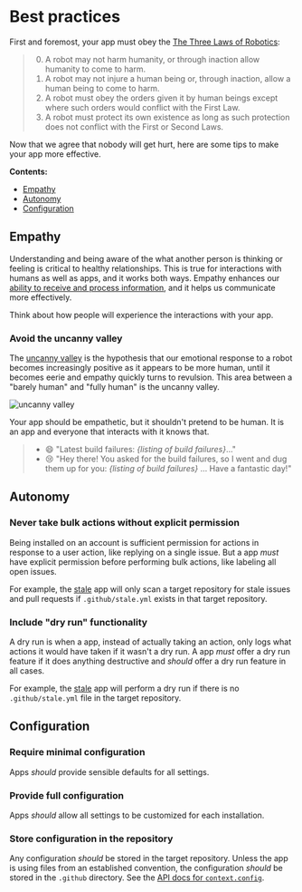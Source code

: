 # Best practices

First and foremost, your app must obey the [The Three Laws of Robotics](https://en.wikipedia.org/wiki/Three_Laws_of_Robotics):

> 0. A robot may not harm humanity, or through inaction allow humanity to come to harm.
> 1. A robot may not injure a human being or, through inaction, allow a human being to come to harm.
> 2. A robot must obey the orders given it by human beings except where such orders would conflict with the First Law.
> 3. A robot must protect its own existence as long as such protection does not conflict with the First or Second Laws.

Now that we agree that nobody will get hurt, here are some tips to make your app more effective.

**Contents:**

- [Empathy](#empathy)
- [Autonomy](#autonomy)
- [Configuration](#configuration)

## Empathy

Understanding and being aware of the what another person is thinking or feeling is critical to healthy relationships. This is true for interactions with humans as well as apps, and it works both ways. Empathy enhances our [ability to receive and process information](http://5a5f89b8e10a225a44ac-ccbed124c38c4f7a3066210c073e7d55.r9.cf1.rackcdn.com/files/pdfs/news/Empathy_on_the_Edge.pdf), and it helps us communicate more effectively.

Think about how people will experience the interactions with your app.

### Avoid the uncanny valley

The [uncanny valley](https://en.wikipedia.org/wiki/Uncanny_valley) is the hypothesis that our emotional response to a robot becomes increasingly positive as it appears to be more human, until it becomes eerie and empathy quickly turns to revulsion. This area between a "barely human" and "fully human" is the uncanny valley.

![uncanny valley](https://upload.wikimedia.org/wikipedia/commons/f/f0/Mori_Uncanny_Valley.svg)

Your app should be empathetic, but it shouldn't pretend to be human. It is an app and everyone that interacts with it knows that.

> - :smile: "Latest build failures: _{listing of build failures}_…"
> - :cry: "Hey there! You asked for the build failures, so I went and dug them up for you: _{listing of build failures}_ … Have a fantastic day!"

## Autonomy

### Never take bulk actions without explicit permission

Being installed on an account is sufficient permission for actions in response to a user action, like replying on a single issue. But a app _must_ have explicit permission before performing bulk actions, like labeling all open issues.

For example, the [stale](https://github.com/probot/stale) app will only scan a target repository for stale issues and pull requests if `.github/stale.yml` exists in that target repository.

### Include "dry run" functionality

A dry run is when a app, instead of actually taking an action, only logs what actions it would have taken if it wasn't a dry run. A app _must_ offer a dry run feature if it does anything destructive and _should_ offer a dry run feature in all cases.

For example, the [stale](https://github.com/probot/stale) app will perform a dry run if there is no `.github/stale.yml` file in the target repository.

## Configuration

### Require minimal configuration

Apps _should_ provide sensible defaults for all settings.

### Provide full configuration

Apps _should_ allow all settings to be customized for each installation.

### Store configuration in the repository

Any configuration _should_ be stored in the target repository. Unless the app is using files from an established convention, the configuration _should_ be stored in the `.github` directory. See the [API docs for `context.config`](https://probot.github.io/api/latest/classes/context.html#config).
